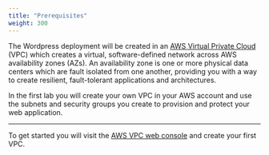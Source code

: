 ```yaml
---
title: "Prerequisites"
weight: 300
---
```


The Wordpress deployment will be created in an [AWS Virtual Private Cloud](https://aws.amazon.com/vpc/) (VPC) which creates a virtual, software-defined network across AWS availability zones (AZs).  An availability zone is one or more physical data centers which are fault isolated from one another, providing you with a way to create resilient, fault-tolerant applications and architectures.

In the first lab you will create your own VPC in your AWS account and use the subnets and security groups you create to provision and protect your web application.

---

To get started you will visit the [AWS VPC web console](https://console.aws.amazon.com/vpc/home) and create your first VPC.